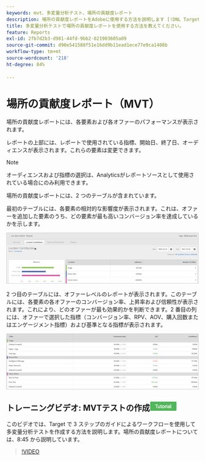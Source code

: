 ```yaml
---
keywords: mvt、多変量分析テスト、場所の貢献度レポート
description: 場所の貢献度レポートをAdobeに使用する方法を説明します [!DNL Target] 各要素と各オファーのパフォーマンスを表示するエクスペリエンスのターゲット設定アクティビティ。
title: 多変量分析テストで場所の貢献度レポートを使用する方法を教えてください。
feature: Reports
exl-id: 2fb7d2b3-d981-44fd-9bb2-021903605a09
source-git-commit: d90e541588f51e16dd9b11ead1ece77e9ca1408b
workflow-type: tm+mt
source-wordcount: '218'
ht-degree: 84%

---
```


# 場所の貢献度レポート（MVT）

場所の貢献度レポートには、各要素および各オファーのパフォーマンスが表示されます。

レポートの上部には、レポートで使用されている指標、開始日、終了日、オーディエンスが表示されます。これらの要素は変更できます。

>[!NOTE]
>
>オーディエンスおよび指標の選択は、Analyticsがレポートソースとして使用されている場合にのみ利用できます。

場所の貢献度レポートには、2 つのテーブルが含まれています。

最初のテーブルには、各要素の相対的な影響度が表示されます。これは、オファーを追加した要素のうち、どの要素が最も高いコンバージョン率を達成しているかを示します。

![](/help/main/c-reports/assets/locationcontributiontop.png)

2 つ目のテーブルには、オファーレベルのレポートが表示されます。このテーブルには、各要素の各オファーのコンバージョン率、上昇率および信頼性が表示されます。これにより、どのオファーが最も効果的かを判断できます。2 番目の列には、オファーで選択した指標（コンバージョン率、RPV、AOV、購入回数またはエンゲージメント指標）および基準となる指標が表示されます。

![](/help/main/c-reports/assets/locationcontributionbottom.png)

## トレーニングビデオ: MVTテストの作成![チュートリアルバッジ](/help/main/assets/tutorial.png)

このビデオでは、Target で 3 ステップのガイドによるワークフローを使用して多変量分析テストを作成する方法を説明します。場所の貢献度レポートについては、8:45 から説明しています。

>[!VIDEO](https://video.tv.adobe.com/v/17395)
